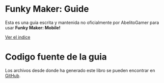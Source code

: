 # Funky Maker: Guide

Esta es una guia escrita y mantenida no oficialmente por AbelitoGamer para usar **Funky Maker: Mobile!**

[Ver el indice](SUMMARY.md)

# Codigo fuente de la guia
Los archivos desde donde ha generado este libro se pueden encontrar en [GitHub](https://github.com/AbelitoGamer/Funky-Guide).